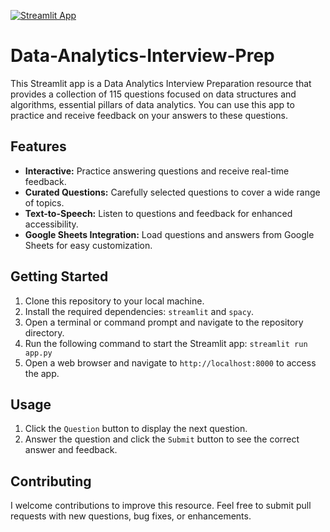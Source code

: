 [![Streamlit App](https://static.streamlit.io/badges/streamlit_badge_black_white.svg)](https://data-analytics-interview-prep-ocisqsdguzcbr8sqxbmuo7.streamlit.app/) 
# Data-Analytics-Interview-Prep
This Streamlit app is a Data Analytics Interview Preparation resource that provides a collection of 115 questions focused on data structures and algorithms, essential pillars of data analytics. You can use this app to practice and receive feedback on your answers to these questions.

## Features

* **Interactive:** Practice answering questions and receive real-time feedback.
* **Curated Questions:** Carefully selected questions to cover a wide range of topics.
* **Text-to-Speech:** Listen to questions and feedback for enhanced accessibility.
* **Google Sheets Integration:** Load questions and answers from Google Sheets for easy customization.

## Getting Started

1. Clone this repository to your local machine.
2. Install the required dependencies: `streamlit` and `spacy`.
3. Open a terminal or command prompt and navigate to the repository directory.
4. Run the following command to start the Streamlit app: `streamlit run app.py`
5. Open a web browser and navigate to `http://localhost:8000` to access the app.

## Usage

1. Click the `Question` button to display the next question.
2. Answer the question and click the `Submit` button to see the correct answer and feedback.

## Contributing

I welcome contributions to improve this resource. Feel free to submit pull requests with new questions, bug fixes, or enhancements.


